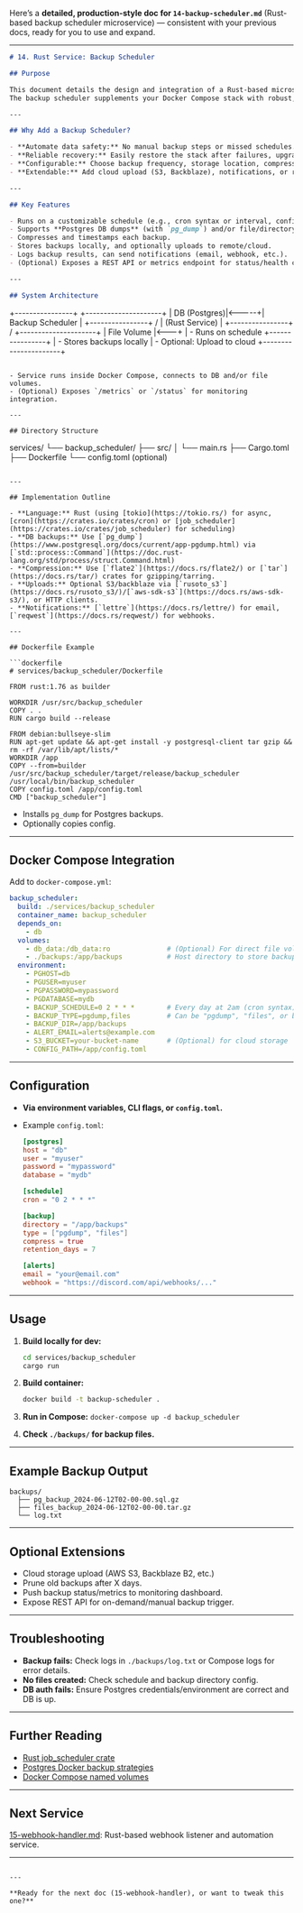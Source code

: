 Here’s a **detailed, production-style doc for `14-backup-scheduler.md`** (Rust-based backup scheduler microservice) — consistent with your previous docs, ready for you to use and expand.

---

```md
# 14. Rust Service: Backup Scheduler

## Purpose

This document details the design and integration of a Rust-based microservice for automated, scheduled backups of your Postgres database and/or key data volumes.  
The backup scheduler supplements your Docker Compose stack with robust, programmable data safety.

---

## Why Add a Backup Scheduler?

- **Automate data safety:** No manual backup steps or missed schedules.
- **Reliable recovery:** Easily restore the stack after failures, upgrades, or migrations.
- **Configurable:** Choose backup frequency, storage location, compression, and retention.
- **Extendable:** Add cloud upload (S3, Backblaze), notifications, or retention pruning as you grow.

---

## Key Features

- Runs on a customizable schedule (e.g., cron syntax or interval, configurable at runtime).
- Supports **Postgres DB dumps** (with `pg_dump`) and/or file/directory archiving.
- Compresses and timestamps each backup.
- Stores backups locally, and optionally uploads to remote/cloud.
- Logs backup results, can send notifications (email, webhook, etc.).
- (Optional) Exposes a REST API or metrics endpoint for status/health checks.

---

## System Architecture

```

+----------------+        +---------------------+
\|    DB (Postgres)|<-----+|   Backup Scheduler  |
+----------------+      / |  (Rust Service)     |
+----------------+     /  +---------------------+
\|    File Volume |<---+    |  - Runs on schedule
+----------------+         |  - Stores backups locally
\|  - Optional: Upload to cloud
+----------------------+

```

- Service runs inside Docker Compose, connects to DB and/or file volumes.
- (Optional) Exposes `/metrics` or `/status` for monitoring integration.

---

## Directory Structure

```

services/
└── backup\_scheduler/
├── src/
│   └── main.rs
├── Cargo.toml
├── Dockerfile
└── config.toml (optional)

````

---

## Implementation Outline

- **Language:** Rust (using [tokio](https://tokio.rs/) for async, [cron](https://crates.io/crates/cron) or [job_scheduler](https://crates.io/crates/job_scheduler) for scheduling)
- **DB backups:** Use [`pg_dump`](https://www.postgresql.org/docs/current/app-pgdump.html) via [`std::process::Command`](https://doc.rust-lang.org/std/process/struct.Command.html)
- **Compression:** Use [`flate2`](https://docs.rs/flate2/) or [`tar`](https://docs.rs/tar/) crates for gzipping/tarring.
- **Uploads:** Optional S3/backblaze via [`rusoto_s3`](https://docs.rs/rusoto_s3/)/[`aws-sdk-s3`](https://docs.rs/aws-sdk-s3/), or HTTP clients.
- **Notifications:** [`lettre`](https://docs.rs/lettre/) for email, [`reqwest`](https://docs.rs/reqwest/) for webhooks.

---

## Dockerfile Example

```dockerfile
# services/backup_scheduler/Dockerfile

FROM rust:1.76 as builder

WORKDIR /usr/src/backup_scheduler
COPY . .
RUN cargo build --release

FROM debian:bullseye-slim
RUN apt-get update && apt-get install -y postgresql-client tar gzip && rm -rf /var/lib/apt/lists/*
WORKDIR /app
COPY --from=builder /usr/src/backup_scheduler/target/release/backup_scheduler /usr/local/bin/backup_scheduler
COPY config.toml /app/config.toml
CMD ["backup_scheduler"]
````

* Installs `pg_dump` for Postgres backups.
* Optionally copies config.

---

## Docker Compose Integration

Add to `docker-compose.yml`:

```yaml
backup_scheduler:
  build: ./services/backup_scheduler
  container_name: backup_scheduler
  depends_on:
    - db
  volumes:
    - db_data:/db_data:ro              # (Optional) For direct file volume backups
    - ./backups:/app/backups           # Host directory to store backups
  environment:
    - PGHOST=db
    - PGUSER=myuser
    - PGPASSWORD=mypassword
    - PGDATABASE=mydb
    - BACKUP_SCHEDULE=0 2 * * *        # Every day at 2am (cron syntax)
    - BACKUP_TYPE=pgdump,files         # Can be "pgdump", "files", or both
    - BACKUP_DIR=/app/backups
    - ALERT_EMAIL=alerts@example.com
    - S3_BUCKET=your-bucket-name       # (Optional) for cloud storage
    - CONFIG_PATH=/app/config.toml
```

---

## Configuration

* **Via environment variables, CLI flags, or `config.toml`.**
* Example `config.toml`:

  ```toml
  [postgres]
  host = "db"
  user = "myuser"
  password = "mypassword"
  database = "mydb"

  [schedule]
  cron = "0 2 * * *"

  [backup]
  directory = "/app/backups"
  type = ["pgdump", "files"]
  compress = true
  retention_days = 7

  [alerts]
  email = "your@email.com"
  webhook = "https://discord.com/api/webhooks/..."
  ```

---

## Usage

1. **Build locally for dev:**

   ```bash
   cd services/backup_scheduler
   cargo run
   ```
2. **Build container:**

   ```bash
   docker build -t backup-scheduler .
   ```
3. **Run in Compose:**
   `docker-compose up -d backup_scheduler`
4. **Check `./backups/` for backup files.**

---

## Example Backup Output

```
backups/
  ├── pg_backup_2024-06-12T02-00-00.sql.gz
  ├── files_backup_2024-06-12T02-00-00.tar.gz
  └── log.txt
```

---

## Optional Extensions

* Cloud storage upload (AWS S3, Backblaze B2, etc.)
* Prune old backups after X days.
* Push backup status/metrics to monitoring dashboard.
* Expose REST API for on-demand/manual backup trigger.

---

## Troubleshooting

* **Backup fails:** Check logs in `./backups/log.txt` or Compose logs for error details.
* **No files created:** Check schedule and backup directory config.
* **DB auth fails:** Ensure Postgres credentials/environment are correct and DB is up.

---

## Further Reading

* [Rust job\_scheduler crate](https://crates.io/crates/job_scheduler)
* [Postgres Docker backup strategies](https://docs.docker.com/storage/volumes/#backup-restore)
* [Docker Compose named volumes](https://docs.docker.com/compose/compose-file/#volumes)

---

## Next Service

[15-webhook-handler.md](./15-webhook-handler.md): Rust-based webhook listener and automation service.

---

```

---

**Ready for the next doc (15-webhook-handler), or want to tweak this one?**
```
